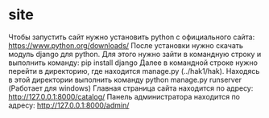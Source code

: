# site
Чтобы запустить сайт нужно установить python с официального сайта: https://www.python.org/downloads/
После установки нужно скачать модуль django для python. Для этого нужно зайти в командную строку и выполнить команду:
pip install django
Далее в командной строке нужно перейти в директорию, где находится manage.py (../hak1/hak).
Находясь в этой директории выполнить команду python manage.py runserver (Работает для windows)
Главная страница сайта находится по адресу: http://127.0.0.1:8000/catalog/
Панель администратора находится по адресу: http://127.0.0.1:8000/admin/
